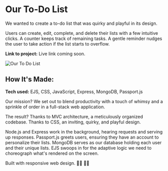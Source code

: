 # Our To-Do List

We wanted to create a to-do list that was quirky and playful in its design.

Users can create, edit, complete, and delete their lists with a few intuitive clicks. A counter keeps track of remaining tasks. A gentle reminder nudges the user to take action if the list starts to overflow.

**Link to project:** Live link coming soon.

![Our To Do List](https://github.com/philmach2/todo-auth-mvc-local/assets/110493891/57621d8c-28a6-4add-98ca-2a48db3353fe)


## How It's Made:

**Tech used:** EJS, CSS, JavaScript, Express, MongoDB, Passport.js

Our mission? We set out to blend productivity with a touch of whimsy and a sprinkle of order in a full-stack web application.

The result? Thanks to MVC architecture, a meticulously organized codebase. Thanks to CSS, an inviting, quirky, and playful design.

Node.js and Express work in the background, hearing requests and serving up responses.
Passport.js greets users, ensuring they have an account to personalize their lists.
MongoDB serves as our database holding each user and their unique lists.
EJS swoops in for the adaptive logic we need to choreograph what's rendered on the screen.

Built with responsive web design. 🌟🎨 🚀✨
